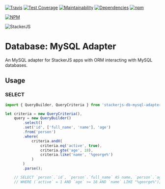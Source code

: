 [![Travis](https://img.shields.io/travis/parpeoficial/stackerjs-db-mysql-adapter.svg)](https://travis-ci.org/parpeoficial/stackerjs-db-mysql-adapter)
[![Test Coverage](https://api.codeclimate.com/v1/badges/69a83aebba7a1d188f93/test_coverage)](https://codeclimate.com/github/parpeoficial/stackerjs-db-mysql-adapter/test_coverage)
[![Maintainability](https://api.codeclimate.com/v1/badges/69a83aebba7a1d188f93/maintainability)](https://codeclimate.com/github/parpeoficial/stackerjs-db-mysql-adapter/maintainability)
[![Dependencies](https://img.shields.io/david/parpeoficial/stackerjs-db-mysql-adapter.svg)](https://david-dm.org/parpeoficial/stackerjs-db-mysql-adapter)
[![npm](https://img.shields.io/npm/dt/stackerjs-db-mysql-adapter.svg)](https://www.npmjs.com/package/stackerjs-db-mysql-adapter)


[![NPM](https://nodei.co/npm/stackerjs-db-mysql-adapter.png?downloads=true&downloadRank=true&stars=true)](https://nodei.co/npm/stackerjs-db-mysql-adapter/)

![StackerJS](https://s3-sa-east-1.amazonaws.com/parpe.prod/StackerJS-logo.png)

# Database: MySQL Adapter
An MySQL adapter for StackerJS apps with ORM interacting with MySQL databases.

## Usage
### SELECT
```javascript
import { QueryBuilder, QueryCriteria } from 'stackerjs-db-mysql-adapter';

let criteria = new QueryCriteria(),
    query = new QueryBuilder()
        .select()
        .set('id', ['full_name', 'name'], 'age')
        .from('person')
        .where(
            criteria.andX(
                criteria.eq('active', true),
                criteria.gte('age', 18),
                criteria.like('name', '%george%')
            )
        )
        .parse();

    // SELECT `person`.`id`, `person`.`full_name` AS name, `person`.`age` FROM person
    // WHERE (`active` = 1 AND `age` >= 18 AND `name` LIKE "%george%");
```